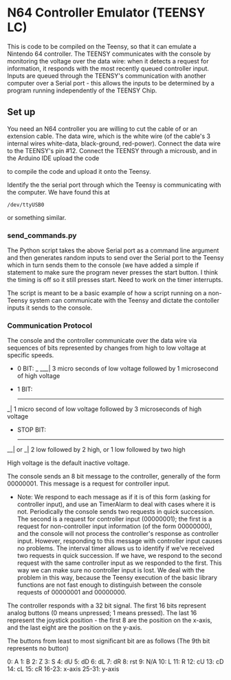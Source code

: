 # N64 Controller Emulator (TEENSY LC)

This is code to be compiled on the Teensy, so that it can emulate a Nintendo 64 controller. The TEENSY communicates with the console by monitoring the voltage over the data wire: when it detects a request for information, it responds with the most recently queued controller input. Inputs are queued through the TEENSY's communication with another computer over a Serial port - this allows the inputs to be determined by a program running independently of the TEENSY Chip.

## Set up

You need an N64 controller you are willing to cut the cable of or an extension cable. The data wire, which is the white wire (of the cable's 3 internal wires white-data, black-ground, red-power). Connect the data wire to the TEENSY's pin #12. Connect the TEENSY through a microusb, and in the Arduino IDE upload the code


to compile the code and upload it onto the Teensy.

Identify the the serial port through which the Teensy is communicating with the computer. We have found this at 

```
/dev/ttyUSB0
```

or something similar.

### send_commands.py

The Python script takes the above Serial port as a command line argument and then generates random inputs to send over the Serial port to the Teensy which in turn sends them to the console (we have added a simple if statement to make sure the program never presses the start button. I think the timing is off so it still presses start. Need to work on the timer interrupts.

The script is meant to be a basic example of how a script running on a non-Teensy system can communicate with the Teensy and dictate the contoller inputs it sends to the console.

### Communication Protocol

The console and the controller communicate over the data wire via sequences of bits represented by changes from high to low voltage at specific speeds.

* 0 BIT:
     _
 ___|
3 micro seconds of low voltage followed by 1 microsecond of high voltage

* 1 BIT:
   ___
 _|
1 micro second of low voltage followed by 3 microseconds of high voltage

* STOP BIT:
   __       __
__|    or _|
2 low followed by 2 high, or 1 low followed by two high

High voltage is the default inactive voltage.


The console sends an 8 bit message to the controller, generally of the form 00000001. This message is a request for controller input.

* Note: We respond to each message as if it is of this form (asking for controller input), and use an TimerAlarm to deal with cases where it is not. Periodically the console sends two requests in quick succession. The second is a request for controller input (00000001); the first is a request for non-controller input information (of the form 00000000), and the console will not process the controller's response as controller input. However, responding to this message with controller input causes no problems. The interval timer allows us to identify if we've received two requests in quick succession. If we have, we respond to the second request with the same controller input as we responded to the first. This way we can make sure no controller input is lost. We deal with the problem in this way, because the Teensy execution of the basic library functions are not fast enough to distinguish between the console requests of 00000001 and 00000000.

The controller responds with a 32 bit signal. The first 16 bits represent analog buttons (0 means unpressed; 1 means pressed). The last 16 represent the joystick position - the first 8 are the position on the x-axis, and the last eight are the position on the y-axis.

The buttons from least to most significant bit are as follows (The 9th bit represents no button)

0:  A
1:  B
2:  Z
3:  S
4:  dU
5:  dD
6:  dL
7:  dR
8:  rst
9:  N/A
10: L
11: R
12: cU
13: cD
14: cL
15: cR
16-23: x-axis
25-31: y-axis
